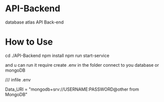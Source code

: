 # API-Backend
database atlas API Back-end

<H1> How to Use </H1>

cd ./API-Backend
npm install
npm run start-service

and u can run it require create .env in the folder connect to you database or mongoDB

/// infile .env

Data_URI = "mongodb+srv://USERNAME:PASSWORD@other from MongoDB"


